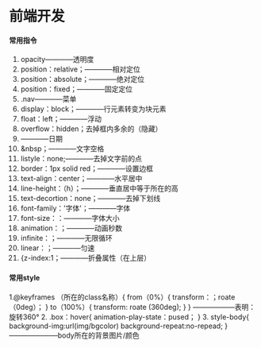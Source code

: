 #    前端开发
####  常用指令
1. opacity————透明度
2. position：relative；————相对定位
3. position：absolute；————绝对定位
4. position：fixed；————固定定位
5. .nav————菜单
6. display：block；————行元素转变为块元素
7. float：left；————浮动
8. overflow：hidden；去掉框内多余的（隐藏）
9. <span></span>————日期
10. &nbsp；————文字空格
11. listyle：none;————去掉文字前的点
12. border：1px solid red；————设置边框
13. text-align：center；————水平居中
14. line-height：（h）；————垂直居中等于所在的高
15. text-decortion：none；————去掉下划线
16. font-family：'字体'；————字体
17. font-size：：————字体大小
18. animation：；————动画秒数
19. infinite：；————无限循环
20. linear：；————匀速
21. {z-index:1；————折叠属性（在上层）

####  常用style
1.@keyframes （所在的class名称）{
	from（0%）{
	transform：；roate（0deg）；
}   to（100%）{
	transform: roate (360deg);
}
}
——————表明：旋转360°
2. .box：hover{
	animation-play-state：pused；
}
3. style-body{
	background-img:url(img/bgcolor)
	background-repeat:no-repead;
}
———————body所在的背景图片/颜色
